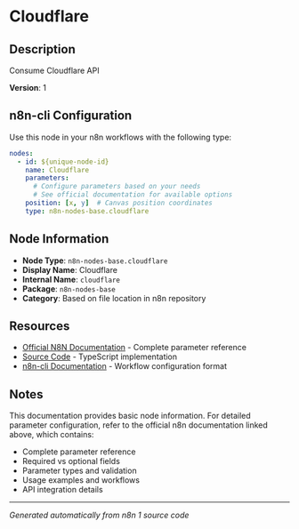 # Cloudflare

## Description

Consume Cloudflare API

**Version**: 1

## n8n-cli Configuration

Use this node in your n8n workflows with the following type:

```yaml
nodes:
  - id: ${unique-node-id}
    name: Cloudflare
    parameters:
      # Configure parameters based on your needs
      # See official documentation for available options
    position: [x, y]  # Canvas position coordinates
    type: n8n-nodes-base.cloudflare
```

## Node Information

- **Node Type**: `n8n-nodes-base.cloudflare`
- **Display Name**: Cloudflare
- **Internal Name**: `cloudflare`
- **Package**: `n8n-nodes-base`
- **Category**: Based on file location in n8n repository

## Resources

- [Official N8N Documentation](https://docs.n8n.io/integrations/builtin/app-nodes/n8n-nodes-base.cloudflare/) - Complete parameter reference
- [Source Code](https://github.com/n8n-io/n8n/blob/master/packages/nodes-base/nodes/Cloudflare/Cloudflare.node.ts) - TypeScript implementation
- [n8n-cli Documentation](https://github.com/edenreich/n8n-cli) - Workflow configuration format

## Notes

This documentation provides basic node information. For detailed parameter configuration, 
refer to the official n8n documentation linked above, which contains:

- Complete parameter reference
- Required vs optional fields
- Parameter types and validation
- Usage examples and workflows
- API integration details

---
*Generated automatically from n8n 1 source code*
